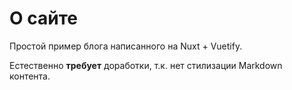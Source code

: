 # О сайте

Простой пример блога написанного на Nuxt + Vuetify.

Естественно **требует** доработки, т.к. нет стилизации Markdown контента.
